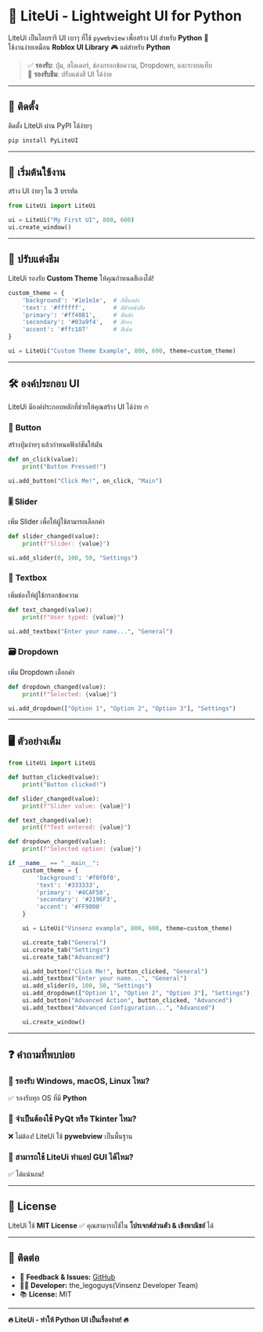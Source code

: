 # 🌟 LiteUi - Lightweight UI for Python

LiteUi เป็นไลบรารี UI เบาๆ ที่ใช้ `pywebview` เพื่อสร้าง UI สำหรับ **Python** 🐍  
ใช้งานง่ายเหมือน **Roblox UI Library** 🎮 แต่สำหรับ **Python**  

> ✅ **รองรับ**: ปุ่ม, สไลเดอร์, ช่องกรอกข้อความ, Dropdown, และระบบแท็บ  
> 🎨 **รองรับธีม**: ปรับแต่งสี UI ได้ง่าย  

---

## 🚀 **ติดตั้ง**
ติดตั้ง LiteUi ผ่าน PyPI ได้ง่ายๆ  
```sh
pip install PyLiteUI
```

---

## 📌 **เริ่มต้นใช้งาน**
สร้าง UI ง่ายๆ ใน 3 บรรทัด  
```python
from LiteUi import LiteUi

ui = LiteUi("My First UI", 800, 600)
ui.create_window()
```

---

## 🎨 **ปรับแต่งธีม**
LiteUi รองรับ **Custom Theme** ให้คุณกำหนดสีเองได้!  
```python
custom_theme = {
    'background': '#1e1e1e',  # สีพื้นหลัง
    'text': '#ffffff',        # สีตัวหนังสือ
    'primary': '#ff4081',     # สีหลัก
    'secondary': '#03a9f4',   # สีรอง
    'accent': '#ffc107'       # สีเน้น
}

ui = LiteUi("Custom Theme Example", 800, 600, theme=custom_theme)
```

---

## 🛠 **องค์ประกอบ UI**
LiteUi มีองค์ประกอบหลักที่ช่วยให้คุณสร้าง UI ได้ง่าย 🔥  

### 🔱 **Button**
สร้างปุ่มง่ายๆ แล้วกำหนดฟังก์ชันให้มัน  
```python
def on_click(value):
    print("Button Pressed!")

ui.add_button("Click Me!", on_click, "Main")
```

### 🎚 **Slider**
เพิ่ม Slider เพื่อให้ผู้ใช้สามารถเลือกค่า  
```python
def slider_changed(value):
    print(f"Slider: {value}")

ui.add_slider(0, 100, 50, "Settings")
```

### 📝 **Textbox**
เพิ่มช่องให้ผู้ใช้กรอกข้อความ  
```python
def text_changed(value):
    print(f"User typed: {value}")

ui.add_textbox("Enter your name...", "General")
```

### 🗃 **Dropdown**
เพิ่ม Dropdown เลือกค่า  
```python
def dropdown_changed(value):
    print(f"Selected: {value}")

ui.add_dropdown(["Option 1", "Option 2", "Option 3"], "Settings")
```

---

## 🖥 **ตัวอย่างเต็ม**
```python
from LiteUi import LiteUi

def button_clicked(value):
    print("Button clicked!")

def slider_changed(value):
    print(f"Slider value: {value}")

def text_changed(value):
    print(f"Text entered: {value}")

def dropdown_changed(value):
    print(f"Selected option: {value}")

if __name__ == "__main__":
    custom_theme = {
        'background': '#f0f0f0',
        'text': '#333333',
        'primary': '#4CAF50',
        'secondary': '#2196F3',
        'accent': '#FF9800'
    }

    ui = LiteUi("Vinsenz example", 800, 600, theme=custom_theme)

    ui.create_tab("General")
    ui.create_tab("Settings")
    ui.create_tab("Advanced")

    ui.add_button("Click Me!", button_clicked, "General")
    ui.add_textbox("Enter your name...", "General")
    ui.add_slider(0, 100, 50, "Settings")
    ui.add_dropdown(["Option 1", "Option 2", "Option 3"], "Settings")
    ui.add_button("Advanced Action", button_clicked, "Advanced")
    ui.add_textbox("Advanced Configuration...", "Advanced")

    ui.create_window()
```

---

## ❓ **คำถามที่พบบ่อย**
### 🔹 รองรับ Windows, macOS, Linux ไหม?  
✅ รองรับทุก OS ที่มี **Python**  

### 🔹 จำเป็นต้องใช้ **PyQt** หรือ **Tkinter** ไหม?  
❌ ไม่ต้อง! LiteUi ใช้ **pywebview** เป็นพื้นฐาน  

### 🔹 สามารถใช้ LiteUi ทำแอป GUI ได้ไหม?  
✅ ได้แน่นอน!  

---

## 📜 **License**
LiteUi ใช้ **MIT License** ✅ คุณสามารถใช้ใน **โปรเจกต์ส่วนตัว & เชิงพาณิชย์** ได้  

---

## 📣 **ติดต่อ**
- 💬 **Feedback & Issues:** [GitHub](https://github.com/yourusername/LiteUi)  
- 👨‍💻 **Developer:** the_legoguys(Vinsenz Developer Team)  
- 📚 **License:** MIT  

---

**🔥 LiteUi - ทำให้ Python UI เป็นเรื่องง่าย! 🔥**

